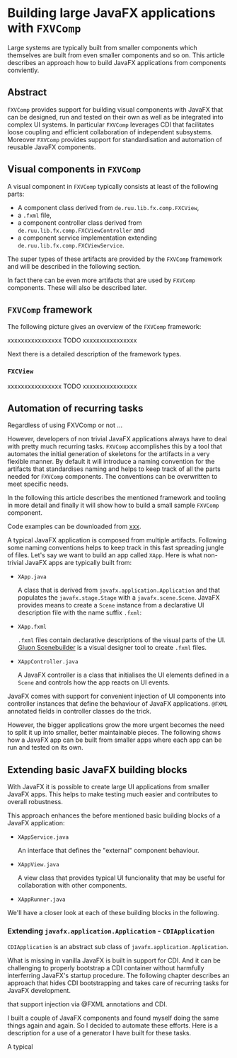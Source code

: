 # Building large JavaFX applications with ```FXVComp```

Large systems are typically built from smaller components which themselves are built from even smaller components and so on. This article describes an approach how to build JavaFX applications from components conviently.

## Abstract

```FXVComp``` provides support for building visual components with JavaFX that can be designed, run and tested on their own as well as be integrated into complex UI systems. In particular ```FXVComp``` leverages CDI that facilitates loose coupling and efficient collaboration of independent subsystems. Moreover ```FXVComp``` provides support for standardisation and automation of reusable JavaFX components.

## Visual components in ```FXVComp```

A visual component in ```FXVComp``` typically consists at least of the following parts:

* A component class derived from ```de.ruu.lib.fx.comp.FXCView```,
* a ```.fxml``` file,
* a component controller class derived from ```de.ruu.lib.fx.comp.FXCViewController``` and
* a component service implementation extending ```de.ruu.lib.fx.comp.FXCViewService```.

The super types of these artifacts are provided by the ```FXVComp``` framework and will be described in the following section.

In fact there can be even more artifacts that are used by ```FXVComp``` components. These will also be described later. 

## ```FXVComp``` framework

The following picture gives an overview of the ```FXVComp``` framework:

xxxxxxxxxxxxxxxx TODO xxxxxxxxxxxxxxxx

Next there is a detailed description of the framework types.

### ```FXCView```

xxxxxxxxxxxxxxxx TODO xxxxxxxxxxxxxxxx

## Automation of recurring tasks

Regardless of using FXVComp or not ...

However, developers of non trivial JavaFX applications always have to deal with pretty much recurring tasks. ```FXVComp``` accomplishes this by a tool that automates the initial generation of skeletons for the artifacts in a very flexible manner. By default it will introduce a naming convention for the artifacts that standardises naming and helps to keep track of all the parts needed for ```FXVComp``` components. The conventions can be overwritten to meet specific needs.

In the following this article describes the mentioned framework and tooling in more detail and finally it will show how to build a small sample ```FXVComp``` component.

Code examples can be downloaded from [xxx](xxx).

A typical JavaFX application is composed from multiple artifacts. Following some naming conventions helps to keep track in this fast spreading jungle of files. Let's say we want to build an app called ```XApp```. Here is what non-trivial JavaFX apps are typically built from:

* ```XApp.java```

  A class that is derived from ```javafx.application.Application``` and that populates the ```javafx.stage.Stage``` with a ```javafx.scene.Scene```. JavaFX provides means to create a ```Scene``` instance from a declarative UI description file with the name suffix ```.fxml```: 

* ```XApp.fxml```
 
   ```.fxml``` files contain declarative descriptions of the visual parts of the UI. [Gluon Scenebuilder](https://gluonhq.com/products/scene-builder/) is a visual designer tool to create ```.fxml``` files.

* ```XAppController.java```

  A JavaFX controller is a class that initialises the UI elements defined in a ```Scene``` and controls how the app reacts on UI events.

JavaFX comes with support for convenient injection of UI components into controller instances that define the behaviour of JavaFX applications. ```@FXML``` annotated fields in controller classes do the trick. 

However, the bigger applications grow the more urgent becomes the need to split it up into smaller, better maintainable pieces. The following shows how a JavaFX app can be built from smaller apps where each app can be run and tested on its own.

## Extending basic JavaFX building blocks

With JavaFX it is possible to create large UI applications from smaller JavaFX apps. This helps to make testing much easier and contributes to overall robustness.

This approach enhances the before mentioned basic building blocks of a JavaFX application:

* ```XAppService.java```

  An interface that defines the "external" component behaviour.

* ```XAppView.java```

  A view class that provides typical UI funcionality that may be useful for collaboration with other components.

* ```XAppRunner.java```

We'll have a closer look at each of these building blocks in the following.

### Extending ```javafx.application.Application``` -  ```CDIApplication```

```CDIApplication``` is an abstract sub class of ```javafx.application.Application```.


What is missing in vanilla JavaFX is built in support for CDI. And it can be challenging to properly bootstrap a CDI container without harmfully interferring JavaFX's startup procedure. The following chapter describes an approach that hides CDI bootstrapping and takes care of recurring tasks for JavaFX development.

that support injection via @FXML annotations and CDI.

I built a couple of JavaFX components and found myself doing the same things again and again. So I decided to automate these efforts. Here is a description for a use of a generator I have built for these tasks.

A typical 